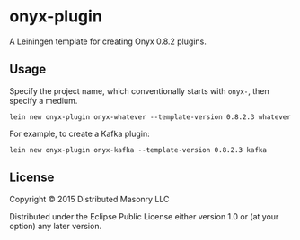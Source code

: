 # onyx-plugin

A Leiningen template for creating Onyx 0.8.2 plugins.

## Usage

Specify the project name, which conventionally starts with `onyx-`, then specify a medium.

```
lein new onyx-plugin onyx-whatever --template-version 0.8.2.3 whatever
```

For example, to create a Kafka plugin:

```
lein new onyx-plugin onyx-kafka --template-version 0.8.2.3 kafka
```

## License

Copyright © 2015 Distributed Masonry LLC

Distributed under the Eclipse Public License either version 1.0 or (at
your option) any later version.
